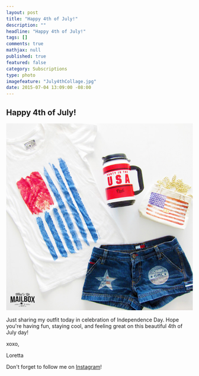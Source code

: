 ```yaml
---
layout: post
title: "Happy 4th of July!"
description: ""
headline: "Happy 4th of July!"
tags: []
comments: true
mathjax: null
published: true
featured: false
category: Subscriptions
type: photo
imagefeature: "July4thCollage.jpg"
date: 2015-07-04 13:09:00 -08:00
---
```


<H2>Happy 4th of July!</H2>

<CENTER><IMG SRC='/images/July4thCollage.jpg'></CENTER>

<p>Just sharing my outfit today in celebration of Independence Day. Hope you're having fun, staying cool, and feeling great on this beautiful 4th of July day!</p>
<p>xoxo,</p> 
<p>Loretta</p>

<p>Don't forget to follow me on <a href="https://instagram.com/whatsupmailbox/" target="_blank">Instagram</a>!</p>
